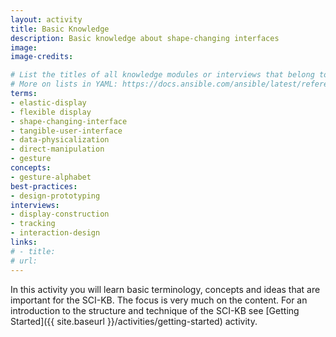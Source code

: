 ```yaml
---
layout: activity
title: Basic Knowledge
description: Basic knowledge about shape-changing interfaces
image: 
image-credits: 

# List the titles of all knowledge modules or interviews that belong to your activity
# More on lists in YAML: https://docs.ansible.com/ansible/latest/reference_appendices/YAMLSyntax.html
terms: 
- elastic-display
- flexible display
- shape-changing-interface
- tangible-user-interface
- data-physicalization
- direct-manipulation
- gesture
concepts: 
- gesture-alphabet
best-practices: 
- design-prototyping
interviews: 
- display-construction
- tracking
- interaction-design
links:
# - title: 
# url:
---
```


In this activity you will learn basic terminology, concepts and ideas that are important for the SCI-KB. The focus is very much on the content. For an introduction to the structure and technique of the SCI-KB see [Getting Started]({{ site.baseurl }}/activities/getting-started) activity.
